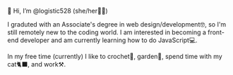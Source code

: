 👋 Hi, I’m @logistic528 (she/her👩🏻)

I graduted with an Associate's degree in web design/development🤓, so I'm still remotely new to the coding world.
I am interested in becoming a front-end developer and am currently learning how to do JavaScript💻.

In my free time (currently) I like to crochet🧶, garden🌱, spend time with my cat🐈‍⬛, and work⚒️.
